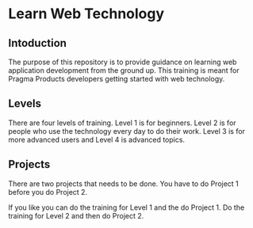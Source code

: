 # Learn Web Technology

## Intoduction
The purpose of this repository is to provide guidance on learning web application development from the ground up.
This training is meant for Pragma Products developers getting started with web technology.

## Levels
There are four levels of training.
Level 1 is for beginners.
Level 2 is for people who use the technology every day to do their work.
Level 3 is for more advanced users and
Level 4 is advanced topics.

## Projects
There are two projects that needs to be done.
You have to do Project 1 before you do Project 2.

If you like you can do the training for Level 1 and the do Project 1.
Do the training for Level 2 and then do Project 2.